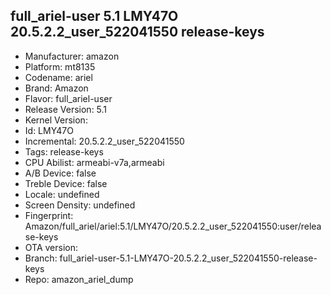 ## full_ariel-user 5.1 LMY47O 20.5.2.2_user_522041550 release-keys
- Manufacturer: amazon
- Platform: mt8135
- Codename: ariel
- Brand: Amazon
- Flavor: full_ariel-user
- Release Version: 5.1
- Kernel Version: 
- Id: LMY47O
- Incremental: 20.5.2.2_user_522041550
- Tags: release-keys
- CPU Abilist: armeabi-v7a,armeabi
- A/B Device: false
- Treble Device: false
- Locale: undefined
- Screen Density: undefined
- Fingerprint: Amazon/full_ariel/ariel:5.1/LMY47O/20.5.2.2_user_522041550:user/release-keys
- OTA version: 
- Branch: full_ariel-user-5.1-LMY47O-20.5.2.2_user_522041550-release-keys
- Repo: amazon_ariel_dump
